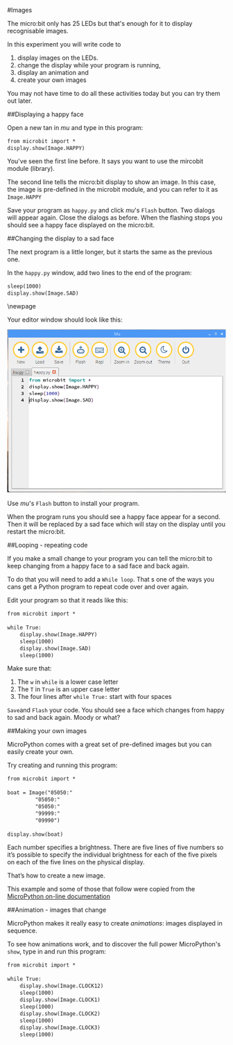 

#Images

The micro:bit only has 25 LEDs but that's enough for it to display
recognisable images.

In this experiment you will write code to 

1. display images on the LEDs.
1. change the display while your program is running,
1. display an animation and
1. create your own images

You may not have time to do all these activities today
but you can try them out later.

##Displaying a happy face

Open a new tan in *mu* and type in this program:

    from microbit import *
    display.show(Image.HAPPY)
    

You've seen the first line before. It says you want to use the mircobit module
(library).

The second line tells the micro:bit display to show an image. In this case, the
image is pre-defined in the microbit module, and you can refer to it as `Image.HAPPY`
 
Save your program as `happy.py` and click *mu*'s `Flash` button.
Two dialogs will appear again. Close the dialogs as before.
When the flashing stops you should see a happy
face displayed on the micro:bit.


##Changing the display to a sad face

The next program is a little longer, but it starts the same as the previous one.

In the `happy.py` window, add two lines to the end of the program:

    sleep(1000)
    display.show(Image.SAD)
    
\newpage

Your editor window should look like this:

![Happy then sad](images/happy2.png)

Use *mu*'s `Flash` button to install your program.

When the program runs you should see a happy face appear for a second.
Then it will be replaced by a sad face which will
stay on the display until you restart the micro:bit.
    
##Looping - repeating code

If you make a small change to your program you can tell the micro:bit to keep changing
from a happy face to a sad face and back again.

To do that you will need to add a `While loop`. That s one of the ways you cans get a
Python program to repeat code over and over again.

Edit your program so that it reads like this:

    from microbit import *

    while True:
        display.show(Image.HAPPY)
        sleep(1000)
        display.show(Image.SAD)
        sleep(1000)

Make sure that:

1. The `w` in `while` is a lower case letter
2. The `T` in `True` is an upper case letter
3. The four lines after `while True:` start with four spaces

`Save`and `Flash` your code.
You should see a face which changes from happy to sad and back again.
Moody or what?

##Making your own images

MicroPython comes with a great set of pre-defined images but you can easily create
your own.

Try creating and running this program:

    from microbit import *

    boat = Image("05050:"
             "05050:"
             "05050:"
             "99999:"
             "09990")

    display.show(boat)
    
Each number specifies a brightness. There are five lines of five numbers so
it’s possible to specify the individual brightness for each of the five pixels
on each of the five lines on the physical display.

That’s how to create a new image.

This example and some of those that follow were copied from the [MicroPython on-line documentation](https://microbit-micropython.readthedocs.io/en/latest/tutorials/images.html#diy-images)


##Animation - images that change

MicroPython makes it really easy to create *animations*: images displayed in sequence.

To see how animations work, and to discover the full power MicroPython's `show`, type in and run this program:
  
    from microbit import *

    while True:
        display.show(Image.CLOCK12)
        sleep(1000)
        display.show(Image.CLOCK1)
        sleep(1000)
        display.show(Image.CLOCK2)
        sleep(1000)
        display.show(Image.CLOCK3)
        sleep(1000)
        
        